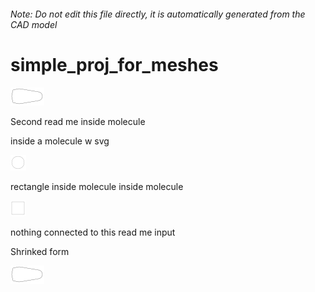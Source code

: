 ###### Note: Do not edit this file directly, it is automatically generated from the CAD model

# simple_proj_for_meshes

![](/project.svg)



 Second read me inside molecule

inside a molecule w svg  

![readme](/readme1719753273629.svg)



rectangle inside molecule inside molecule
 

![readme](/readme1719754980068.svg)



nothing connected to this read me input


Shrinked form 

![readme](/readme1719596333544.svg)





